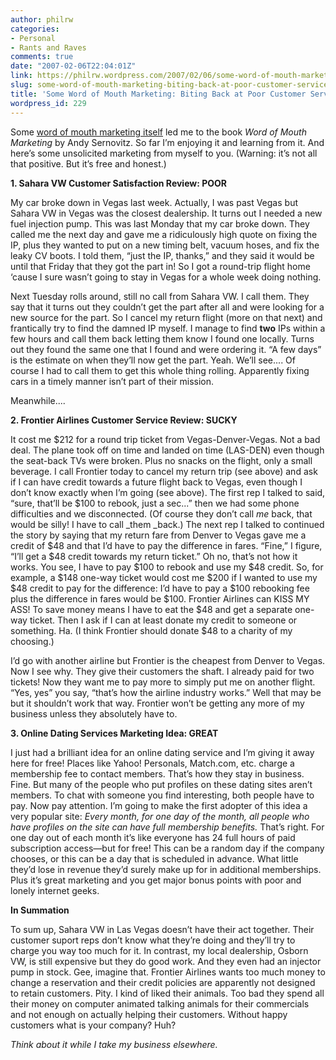 ```yaml
---
author: philrw
categories:
- Personal
- Rants and Raves
comments: true
date: "2007-02-06T22:04:01Z"
link: https://philrw.wordpress.com/2007/02/06/some-word-of-mouth-marketing-biting-back-at-poor-customer-service/
slug: some-word-of-mouth-marketing-biting-back-at-poor-customer-service
title: 'Some Word of Mouth Marketing: Biting Back at Poor Customer Service'
wordpress_id: 229
---
```


Some [word of mouth marketing itself](http://www.onlyonceblog.com/2006/12/book_short_a_pr) led me to the book _Word of Mouth Marketing_ by Andy Sernovitz. So far I’m enjoying it and learning from it. And here’s some unsolicited marketing from myself to you. (Warning: it’s not all that positive. But it’s free and honest.)

**1. Sahara VW Customer Satisfaction Review: POOR**

My car broke down in Vegas last week. Actually, I was past Vegas but Sahara VW in Vegas was the closest dealership. It turns out I needed a new fuel injection pump. This was last Monday that my car broke down. They called me the next day and gave me a ridiculously high quote on fixing the IP, plus they wanted to put on a new timing belt, vacuum hoses, and fix the leaky CV boots. I told them, “just the IP, thanks,” and they said it would be until that Friday that they got the part in! So I got a round-trip flight home ‘cause I sure wasn’t going to stay in Vegas for a whole week doing nothing.

Next Tuesday rolls around, still no call from Sahara VW. I call them. They say that it turns out they couldn’t get the part after all and were looking for a new source for the part. So I cancel my return flight (more on that next) and frantically try to find the damned IP myself. I manage to find **two** IPs within a few hours and call them back letting them know I found one locally. Turns out they found the same one that I found and were ordering it. “A few days” is the estimate on when they’ll now get the part. Yeah. We’ll see.... Of course I had to call them to get this whole thing rolling. Apparently fixing cars in a timely manner isn’t part of their mission.

Meanwhile....

**2. Frontier Airlines Customer Service Review: SUCKY**

It cost me $212 for a round trip ticket from Vegas-Denver-Vegas. Not a bad deal. The plane took off on time and landed on time (LAS-DEN) even though the seat-back TVs were broken. Plus no snacks on the flight, only a small beverage. I call Frontier today to cancel my return trip (see above) and ask if I can have credit towards a future flight back to Vegas, even though I don’t know exactly when I’m going (see above). The first rep I talked to said, “sure, that’ll be $100 to rebook, just a sec...” then we had some phone difficulties and we disconnected. (Of course they don’t call _me_ back, that would be silly! I have to call _them _back.) The next rep I talked to continued the story by saying that my return fare from Denver to Vegas gave me a credit of $48 and that I’d have to pay the difference in fares. “Fine,” I figure, “I’ll get a $48 credit towards my return ticket.” Oh no, that’s not how it works. You see, I have to pay $100 to rebook and use my $48 credit. So, for example, a $148 one-way ticket would cost me $200 if I wanted to use my $48 credit to pay for the difference: I’d have to pay a $100 rebooking fee plus the difference in fares would be $100. Frontier Airlines can KISS MY ASS! To save money means I have to eat the $48 and get a separate one-way ticket. Then I ask if I can at least donate my credit to someone or something. Ha. (I think Frontier should donate $48 to a charity of my choosing.)

I’d go with another airline but Frontier is the cheapest from Denver to Vegas. Now I see why. They give their customers the shaft. I already paid for two tickets! Now they want me to pay more to simply put me on another flight. “Yes, yes” you say, “that’s how the airline industry works.” Well that may be but it shouldn’t work that way. Frontier won’t be getting any more of my business unless they absolutely have to.

**3. Online Dating Services Marketing Idea: GREAT**

I just had a brilliant idea for an online dating service and I’m giving it away here for free! Places like Yahoo! Personals, Match.com, etc. charge a membership fee to contact members. That’s how they stay in business. Fine. But many of the people who put profiles on these dating sites aren’t members. To chat with someone you find interesting, both people have to pay. Now pay attention. I’m going to make the first adopter of this idea a very popular site: _Every month, for one day of the month, all people who have profiles on the site can have full membership benefits._ That’s right. For one day out of each month it’s like everyone has 24 full hours of paid subscription access—but for free! This can be a random day if the company chooses, or this can be a day that is scheduled in advance. What little they’d lose in revenue they’d surely make up for in additional memberships. Plus it’s great marketing and you get major bonus points with poor and lonely internet geeks.

**In Summation**

To sum up, Sahara VW in Las Vegas doesn’t have their act together. Their customer suport reps don’t know what they’re doing and they’ll try to charge you way too much for it. In contrast, my local dealership, Osborn VW, is still expensive but they do good work. And they even had an injector pump in stock. Gee, imagine that. Frontier Airlines wants too much money to change a reservation and their credit policies are apparently not designed to retain customers. Pity. I kind of liked their animals. Too bad they spend all their money on computer animated talking animals for their commercials and not enough on actually helping their customers. Without happy customers what is your company? Huh?

_Think about it while I take my business elsewhere._
